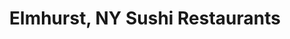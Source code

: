 ---
layout: city
title: Elmhurst, NY Sushi Restaurants
permalink: /new-york/elmhurst/
stateAbbr: NY
stateName: New York
cityName: Elmhurst

---